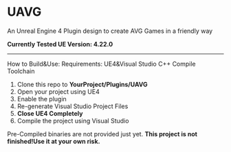 # UAVG

An Unreal Engine 4 Plugin design to create AVG Games in a friendly way

**Currently Tested UE Version: 4.22.0**

---
How to Build&Use:
Requirements: UE4&Visual Studio C++ Compile Toolchain

 1. Clone this repo to **YourProject/Plugins/UAVG**
 2. Open your project using UE4
 3. Enable the plugin
 4. Re-generate Visual Studio Project Files
 5. **Close UE4 Completely**
 6. Compile the project using Visual Studio
 
Pre-Compiled binaries are not provided just yet.
**This project is not finished!Use it at your own risk.**